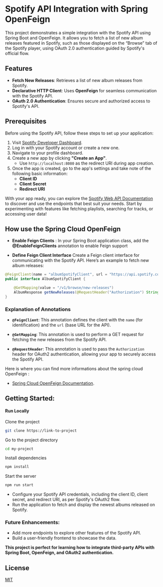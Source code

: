 # Spotify API Integration with Spring OpenFeign  

This project demonstrates a simple integration with the Spotify API using Spring Boot and OpenFeign. It allows you to fetch a list of new album releases featured in Spotify, such as those displayed on the “Browse” tab of the Spotify player, using OAuth 2.0 authentication guided by Spotify's official flow.  

## Features  
- **Fetch New Releases**: Retrieves a list of new album releases from Spotify.  
- **Declarative HTTP Client**: Uses **OpenFeign**  for seamless communication with the Spotify API.  
- **OAuth 2.0 Authentication**: Ensures secure and authorized access to Spotify's API.  

## Prerequisites  

Before using the Spotify API, follow these steps to set up your application:  

1. Visit [Spotify Developer Dashboard](https://developer.spotify.com/).  
2. Log in with your Spotify account or create a new one.  
3. Navigate to your profile dashboard.  
4. Create a new app by clicking **"Create an App"**.  
   - Use `http://localhost:8080` as the redirect URI during app creation.  
5. Once the app is created, go to the app's settings and take note of the following basic information:  
   - **Client ID**  
   - **Client Secret**  
   - **Redirect URI**  

With your app ready, you can explore the [Spotify Web API Documentation](https://developer.spotify.com/documentation/web-api/) to discover and use the endpoints that best suit your needs. Start by experimenting with features like fetching playlists, searching for tracks, or accessing user data!  

## How use the Spring Cloud OpenFeign
 
- **Enable Feign Clients** : 
In your Spring Boot application class, add the **@EnableFeignClients** annotation to enable Feign support

- **Define Feign Client Interface**
Create a Feign client interface for communicating with the Spotify API. Here’s an example to fetch new album releases:

```java
@FeignClient(name = "albumSpotifyClient", url = "https://api.spotify.com")
public interface AlbumSpotifyClient {

    @GetMapping(value = "/v1/browse/new-releases")
    AlbumResponse getNewReleases(@RequestHeader("Authorization") String authorization);
}
```

### Explanation of Annotations

- **`@FeignClient`**: 
    This annotation defines the client with the `name` (for identification) and the `url` (base URL for the API).
  
- **`@GetMapping`**: 
    This annotation is used to perform a GET request for fetching the new releases from the Spotify API.

- **`@RequestHeader`**: 
    This annotation is used to pass the `Authorization` header for OAuth2 authentication, allowing your app to securely access the Spotify API.

Here is where you can find more informations about the spring cloud OpenFeign :
-  [Spring Cloud OpenFeign Documentation](https://docs.spring.io/spring-cloud-openfeign/docs/current/reference/html/).

## Getting Started:
 #### Run Locally

Clone the project

```bash
git clone https://link-to-project
```

Go to the project directory

```bash
cd my-project
```

Install dependencies

```bash
npm install
```

Start the server

```bash
npm run start
```
- Configure your Spotify API credentials, including the client ID, client secret, and redirect URI, as per Spotify's OAuth2 flow.
- Run the application to fetch and display the newest albums released on Spotify.

### Future Enhancements:
- Add more endpoints to explore other features of the Spotify API.
- Build a user-friendly frontend to showcase the data.

**This project is perfect for learning how to integrate third-party APIs with Spring Boot, OpenFeign, and OAuth2 authentication.**

## License

[MIT](https://choosealicense.com/licenses/mit/)
